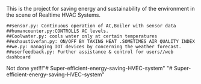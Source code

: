 This is the project for saving energy and sustainability of the environment in the scene of Realtime HVAC Systems.
   
    ##sensor.py: Continuous operation of AC,Boiler with sensor data
    ##humancounter.py:CONTROLLS AC levels.
    ##Coolwater.py: cools water only at certain temperatures 
    ##exhaustivefan.py: ON/OFF BY TAKING HEAT .SOMETIMES AIR QUALITY INDEX
    ##we.py: managing IOT devices by concerning the weather forecast.
    ##userfeedback.py: Further assistance & control for users//web dashboard 

   Not done yet!!!"# Super-efficient-energy-saving-HVEC-system" 
"# Super-efficient-energy-saving-HVEC-system" 
